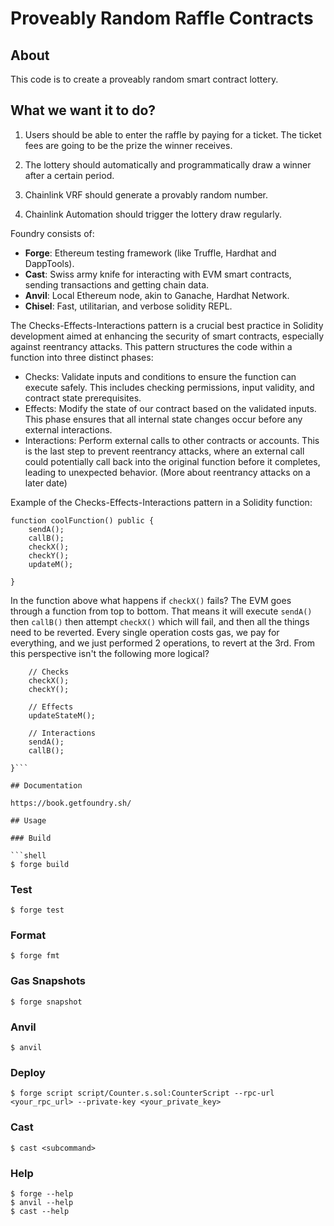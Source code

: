 # Proveably Random Raffle Contracts

## About

This code is to create a proveably random smart contract lottery.

## What we want it to do?

1. Users should be able to enter the raffle by paying for a ticket. The ticket fees are going to be the prize the winner receives.
2. The lottery should automatically and programmatically draw a winner after a certain period.
3. Chainlink VRF should generate a provably random number.

4. Chainlink Automation should trigger the lottery draw regularly.


Foundry consists of:

-   **Forge**: Ethereum testing framework (like Truffle, Hardhat and DappTools).
-   **Cast**: Swiss army knife for interacting with EVM smart contracts, sending transactions and getting chain data.
-   **Anvil**: Local Ethereum node, akin to Ganache, Hardhat Network.
-   **Chisel**: Fast, utilitarian, and verbose solidity REPL.



The Checks-Effects-Interactions pattern is a crucial best practice in Solidity development aimed at enhancing the security of smart contracts, especially against reentrancy attacks. This pattern structures the code within a function into three distinct phases:

* Checks: Validate inputs and conditions to ensure the function can execute safely. This includes checking permissions, input validity, and contract state prerequisites.
* Effects: Modify the state of our contract based on the validated inputs. This phase ensures that all internal state changes occur before any external interactions.
* Interactions: Perform external calls to other contracts or accounts. This is the last step to prevent reentrancy attacks, where an external call could potentially call back into the original function before it completes, leading to unexpected behavior. (More about reentrancy attacks on a later date)


Example of the Checks-Effects-Interactions pattern in a Solidity function:


```
function coolFunction() public {
    sendA();
    callB();
    checkX();
    checkY();
    updateM();

}

```

In the function above what happens if `checkX()` fails? The EVM goes through a function from top to bottom. That means it will execute `sendA()` then `callB()` then attempt `checkX()` which will fail, and then all the things need to be reverted. Every single operation costs gas, we pay for everything, and we just performed 2 operations, to revert at the 3rd. From this perspective isn't the following more logical?

```function coolFunction() public {
    // Checks
    checkX();
    checkY();

    // Effects
    updateStateM();

    // Interactions
    sendA();
    callB();

}```

## Documentation

https://book.getfoundry.sh/

## Usage

### Build

```shell
$ forge build
```

### Test

```shell
$ forge test
```

### Format

```shell
$ forge fmt
```

### Gas Snapshots

```shell
$ forge snapshot
```

### Anvil

```shell
$ anvil
```

### Deploy

```shell
$ forge script script/Counter.s.sol:CounterScript --rpc-url <your_rpc_url> --private-key <your_private_key>
```

### Cast

```shell
$ cast <subcommand>
```

### Help

```shell
$ forge --help
$ anvil --help
$ cast --help
```

